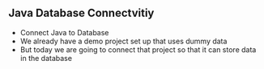## Java Database Connectvitiy
- Connect Java to Database
- We already have a demo project set up that uses dummy data
- But today we are going to connect that project so that it can store data in the database